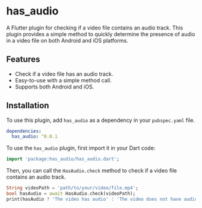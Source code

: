 # has_audio

A Flutter plugin for checking if a video file contains an audio track. This plugin provides a simple method to quickly determine the presence of audio in a video file on both Android and iOS platforms.

## Features

- Check if a video file has an audio track.
- Easy-to-use with a simple method call.
- Supports both Android and iOS.

## Installation

To use this plugin, add `has_audio` as a dependency in your `pubspec.yaml` file.

```yaml
dependencies:
  has_audio: ^0.0.1
 ``` 

To use the `has_audio` plugin, first import it in your Dart code:

```dart
import 'package:has_audio/has_audio.dart';
```

Then, you can call the `HasAudio.check` method to check if a video file contains an audio track.

```dart
String videoPath = 'path/to/your/video/file.mp4';
bool hasAudio = await HasAudio.check(videoPath);
print(hasAudio ? 'The video has audio' : 'The video does not have audio');
```



